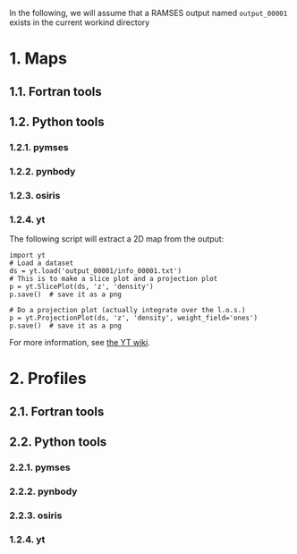 

In the following, we will assume that a RAMSES output named `output_00001` exists in the current workind directory

# 1. Maps
## 1.1. Fortran tools

## 1.2. Python tools

### 1.2.1. pymses

### 1.2.2. pynbody

### 1.2.3. osiris

### 1.2.4. yt

The following script will extract a 2D map from the output:

    import yt
    # Load a dataset
    ds = yt.load('output_00001/info_00001.txt')
    # This is to make a slice plot and a projection plot
    p = yt.SlicePlot(ds, 'z', 'density')
    p.save()  # save it as a png

    # Do a projection plot (actually integrate over the l.o.s.)
    p = yt.ProjectionPlot(ds, 'z', 'density', weight_field='ones')
    p.save()  # save it as a png

For more information, see [the YT wiki](http://yt-project.org/doc/visualizing/plots.html).

# 2. Profiles

## 2.1. Fortran tools

## 2.2. Python tools

### 2.2.1. pymses

### 2.2.2. pynbody

### 2.2.3. osiris

### 1.2.4. yt
